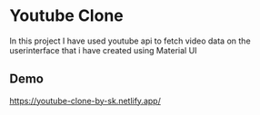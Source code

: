 
# Youtube Clone

In this project I have used youtube api to fetch video data on the userinterface that i have created using Material UI

## Demo

https://youtube-clone-by-sk.netlify.app/

